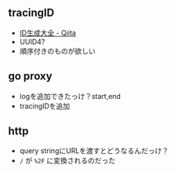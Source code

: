 ## tracingID

- [ID生成大全 - Qiita](https://qiita.com/kawasima/items/6b0f47a60c9cb5ffb5c4)
- UUID4?
- 順序付きのものが欲しい


## go proxy

- logを追加できたっけ？start,end
- tracingIDを追加

## http

- query stringにURLを渡すとどうなるんだっけ？
- `/` が `%2F` に変換されるのだった
